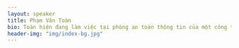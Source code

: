 ```yaml
---
layout: speaker
title: Phạm Văn Toàn
bio: Toàn hiện đang làm việc tại phòng an toàn thông tin của một công ty lớn ở Việt Nam, từng là sáng lập viên của nhóm BKITSEC (http://bkitsec.vn), nhóm sinh viên nghiên cứu về an toàn thông tin ở trường đại học Bách Khoa Tp.HCM vào năm 2007 và trở thành thành viên của nhóm VNSECURITY vào năm 2008.
header-img: "img/index-bg.jpg"
---
```

